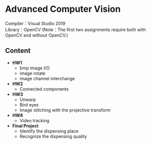# Advanced Computer Vision
Compiler：Visual Studio 2019  
Library：OpenCV  (Note：The first two assignments require both with OpenCV and without OpenCV.)
## Content
* **HW1**
  * bmp image I/O
  * image rotate
  * image channel interchange
* **HW2**
  * Connected components
* **HW3**
  * Unwarp
  * Bird eyes
  * Image stitching with the projective transform
* **HW4**
  * Video tracking
* **Final Project**
  * Identify the dispensing place
  * Recognize the dispensing quality